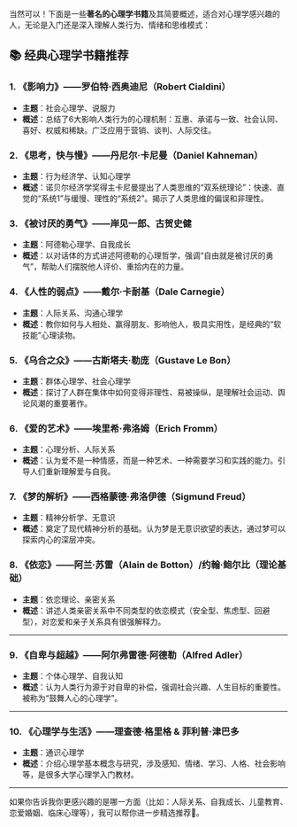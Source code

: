 当然可以！下面是一些**著名的心理学书籍**及其简要概述，适合对心理学感兴趣的人，无论是入门还是深入理解人类行为、情绪和思维模式：

## 📚 **经典心理学书籍推荐**

### 1. **《影响力》——罗伯特·西奥迪尼（Robert Cialdini）**

* **主题**：社会心理学、说服力
* **概述**：总结了6大影响人类行为的心理机制：互惠、承诺与一致、社会认同、喜好、权威和稀缺。广泛应用于营销、谈判、人际交往。

### 2. **《思考，快与慢》——丹尼尔·卡尼曼（Daniel Kahneman）**

* **主题**：行为经济学、认知心理学
* **概述**：诺贝尔经济学奖得主卡尼曼提出了人类思维的“双系统理论”：快速、直觉的“系统1”与缓慢、理性的“系统2”。揭示了人类思维的偏误和非理性。

### 3. **《被讨厌的勇气》——岸见一郎、古贺史健**

* **主题**：阿德勒心理学、自我成长
* **概述**：以对话体的方式讲述阿德勒的心理哲学，强调“自由就是被讨厌的勇气”，帮助人们摆脱他人评价、重拾内在的力量。


### 4. **《人性的弱点》——戴尔·卡耐基（Dale Carnegie）**

* **主题**：人际关系、沟通心理学
* **概述**：教你如何与人相处、赢得朋友、影响他人，极具实用性，是经典的“软技能”心理读物。

### 5. **《乌合之众》——古斯塔夫·勒庞（Gustave Le Bon）**

* **主题**：群体心理学、社会心理学
* **概述**：探讨了人群在集体中如何变得非理性、易被操纵，是理解社会运动、舆论风潮的重要著作。

### 6. **《爱的艺术》——埃里希·弗洛姆（Erich Fromm）**

* **主题**：心理分析、人际关系
* **概述**：认为爱不是一种情感，而是一种艺术、一种需要学习和实践的能力。引导人们重新理解爱与自我。



### 7. **《梦的解析》——西格蒙德·弗洛伊德（Sigmund Freud）**

* **主题**：精神分析学、无意识
* **概述**：奠定了现代精神分析的基础。认为梦是无意识欲望的表达，通过梦可以探索内心的深层冲突。



### 8. **《依恋》——阿兰·苏雷（Alain de Botton）/约翰·鲍尔比（理论基础）**

* **主题**：依恋理论、亲密关系
* **概述**：讲述人类亲密关系中不同类型的依恋模式（安全型、焦虑型、回避型），对恋爱和亲子关系具有很强解释力。

---

### 9. **《自卑与超越》——阿尔弗雷德·阿德勒（Alfred Adler）**

* **主题**：个体心理学、自我认知
* **概述**：认为人类行为源于对自卑的补偿，强调社会兴趣、人生目标的重要性。被称为“鼓舞人心的心理学”。

---

### 10. **《心理学与生活》——理查德·格里格 & 菲利普·津巴多**

* **主题**：通识心理学
* **概述**：介绍心理学基本概念与研究，涉及感知、情绪、学习、人格、社会影响等，是很多大学心理学入门教材。

---

如果你告诉我你更感兴趣的是哪一方面（比如：人际关系、自我成长、儿童教育、恋爱婚姻、临床心理等），我可以帮你进一步精选推荐📖。
